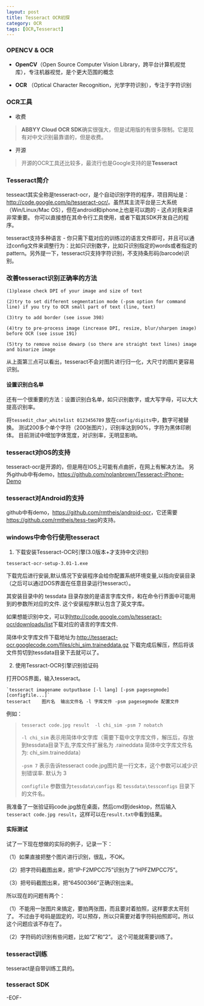 ```yaml
---
layout: post
title: Tesseract OCR初探
category: OCR
tags: [OCR,Tesseract]
---
```


### OPENCV & OCR

+ **OpenCV**（Open Source Computer Vision Library，跨平台计算机视觉库），专注机器视觉，是个更大范围的概念

+ **OCR** （Optical Character Recognition，光学字符识别），专注于字符识别

### OCR工具

+ 收费

> **ABBYY Cloud OCR SDK**确实很强大，但是试用版的有很多限制。它是现有对中文识别最靠谱的，但是收费。

+ 开源

> 开源的OCR工具还比较多，最流行也是Google支持的是**Tesseract**

### Tesseract简介

tesseact其实全称是tesseract-ocr，是个自动识别字符的程序，项目网址是：<http://code.google.com/p/tesseract-ocr/>。虽然其主流平台是三大系统（Win/Linux/Mac OS），但在android和iphone上也是可以跑的 - 这点对我来讲非常重要。
你可以直接想在其命令行工具使用，或者下载其SDK开发自己的程序。

tesseract支持多种语言 - 你只需下载对应的训练过的语言文件即可，并且可以通过config文件来调整行为：比如只识别数字，比如只识别指定的words或者指定的pattern。另外提一下，tesseract只支持字符识别，不支持条形码(barcode)识别。

### 改善tesseract识别正确率的方法

    (1)please check DPI of your image and size of text
    
    (2)try to set different segmentation mode (-psm option for command line) if you try to OCR small part of text (line, text)
    
    (3)try to add border (see issue 398)
    
    (4)try to pre-process image (increase DPI, resize, blur/sharpen image) before OCR (see issue 191)
    
    (5)try to remove noise dewarp (so there are straight text lines) image and binarize image

从上面第三点可以看出，tesseract不会对图片进行归一化，大尺寸的图片更容易识别。

#### 设置识别白名单

还有一个很重要的方法：设置识别白名单，如只识别数字，或大写字母，可以大大提高识别率。

将`tessedit_char_whitelist 0123456789` 放在`config/digits`中，数字可被替换。
测试200多个单个字符（200张图片），识别率达到90%，字符为黑体印刷体。
目前测试中增加字体宽度，对识别率，无明显影响。

### tesseract对IOS的支持

tesseract-ocr是开源的，但是用在IOS上可能有点曲折，在网上有解决方法。
另外github中有demo，<https://github.com/nolanbrown/Tesseract-iPhone-Demo>

### tesseract对Android的支持

github中有demo，<https://github.com/rmtheis/android-ocr>，它还需要<https://github.com/rmtheis/tess-two>的支持。

### windows中命令行使用tesseract

1. 下载安装Tesseract-OCR引擎(3.0版本+才支持中文识别)

`tesseract-ocr-setup-3.01-1.exe`

下载完后进行安装,默认情况下安装程序会给你配置系统环境变量,以指向安装目录（之后可以通过DOS界面在任意目录运行tesseract）。

其安装目录中的 tessdata 目录存放的是语言字库文件，和在命令行界面中可能用到的参数所对应的文件.  这个安装程序默认包含了英文字库。

如果想能识别中文，可以到<http://code.google.com/p/tesseract-ocr/downloads/list>下载对应的语言的字库文件. 

简体中文字库文件下载地址为:<http://tesseract-ocr.googlecode.com/files/chi_sim.traineddata.gz> 下载完成后解压，然后将该文件剪切到tessdata目录下去就可以了。

2. 使用Tessract-OCR引擎识别验证码

打开DOS界面，输入tesseract。

    `tesseract imagename outputbase [-l lang] [-psm pagesegmode] [configfile...]`
    tesseract    图片名  输出文件名 -l 字库文件 -psm pagesegmode 配置文件

例如：

> `tesseract code.jpg result  -l chi_sim -psm 7 nobatch`
> 
> `-l chi_sim` 表示用简体中文字库（需要下载中文字库文件，解压后，存放到tessdata目录下去,字库文件扩展名为  .raineddata 简体中文字库文件名为:  chi_sim.traineddata）
> 
> `-psm 7` 表示告诉tesseract code.jpg图片是一行文本，这个参数可以减少识别错误率.  默认为 3
> 
> `configfile` 参数值为`tessdata\configs` 和  `tessdata\tessconfigs` 目录下的文件名。

我准备了一张验证码code.jpg放在桌面，然后cmd到desktop，然后输入`tesseract code.jpg result`，这样可以在`result.txt`中看到结果。

#### 实际测试

试了一下现在想做的实际的例子，记录一下：

（1）如果直接把整个图片进行识别，很乱，不OK。

（2）把字符码截图出来，把“IP-F2MPCC75”识别为了“HPFZMPCC75”。

（3）把号码截图出来，把“64500366”正确识别出来。

所以现在的问题有两个：

（1）不能用一张图片来搞定，要拍两张图，而且要对着拍照，这样要求太苛刻了。
不过由于号码是固定的，可以预存，所以只需要对着字符码拍照即可。所以这个问题应该不存在了。

（2）字符码的识别有些问题，比如“Z”和“2”。
这个可能就需要训练了。

### tesseract训练

tesseract是自带训练工具的。

### tesseract SDK



-EOF-
